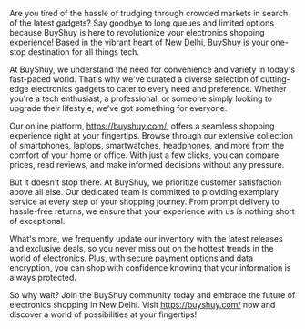Are you tired of the hassle of trudging through crowded markets in search of the latest gadgets? Say goodbye to long queues and limited options because BuyShuy is here to revolutionize your electronics shopping experience! Based in the vibrant heart of New Delhi, BuyShuy is your one-stop destination for all things tech.

At BuyShuy, we understand the need for convenience and variety in today's fast-paced world. That's why we've curated a diverse selection of cutting-edge electronics gadgets to cater to every need and preference. Whether you're a tech enthusiast, a professional, or someone simply looking to upgrade their lifestyle, we've got something for everyone.

Our online platform, https://buyshuy.com/, offers a seamless shopping experience right at your fingertips. Browse through our extensive collection of smartphones, laptops, smartwatches, headphones, and more from the comfort of your home or office. With just a few clicks, you can compare prices, read reviews, and make informed decisions without any pressure.

But it doesn't stop there. At BuyShuy, we prioritize customer satisfaction above all else. Our dedicated team is committed to providing exemplary service at every step of your shopping journey. From prompt delivery to hassle-free returns, we ensure that your experience with us is nothing short of exceptional.

What's more, we frequently update our inventory with the latest releases and exclusive deals, so you never miss out on the hottest trends in the world of electronics. Plus, with secure payment options and data encryption, you can shop with confidence knowing that your information is always protected.

So why wait? Join the BuyShuy community today and embrace the future of electronics shopping in New Delhi. Visit https://buyshuy.com/ now and discover a world of possibilities at your fingertips!

